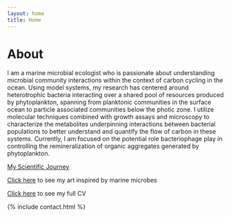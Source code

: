 ```yaml
---
layout: home
title: Home
---
```


# About

I am a marine microbial ecologist who is passionate about understanding microbial community interactions within the context of carbon cycling in the ocean. Using model systems, my research has centered around heterotrophic bacteria interacting over a shared pool of resources produced by phytoplankton, spanning from planktonic communities in the surface ocean to particle associated communities below the photic zone. I utilize molecular techniques combined with growth assays and microscopy to characterize the metabolites underpinning interactions between bacterial populations to better understand and quantify the flow of carbon in these systems. Currently, I am focused on the potential role bacteriophage play in controlling the remineralization of organic aggregates generated by phytoplankton.


 
[My Scientific Journey](/scientificJourney.md) 

[Click here](/artwork.md) to see my art inspired by marine microbes

[Click here](/cv.pdf) to see my full CV

{% include contact.html %}

